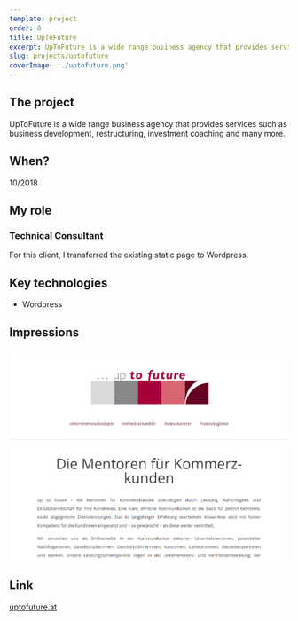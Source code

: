 ```yaml
---
template: project
order: 8
title: UpToFuture
excerpt: UpToFuture is a wide range business agency that provides services such as business development, restructuring, investment coaching and many more.
slug: projects/uptofuture
coverImage: './uptofuture.png'
---
```

## The project

UpToFuture is a wide range business agency that provides services such as business development, restructuring, investment coaching and many more.

## When?

10/2018

## My role

### Technical Consultant

For this client, I transferred the existing static page to Wordpress.

## Key technologies

* Wordpress

## Impressions

![UpToFuture website screenshot](uptofuture.png "UpToFuture website screenshot")

## Link

[uptofuture.at](http://uptofuture.at)